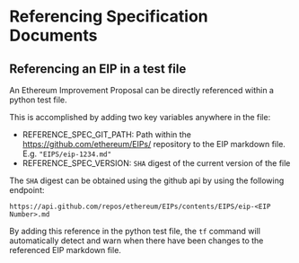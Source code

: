# Referencing Specification Documents

## Referencing an EIP in a test file

An Ethereum Improvement Proposal can be directly referenced within a python test file.

This is accomplished by adding two key variables anywhere in the file:

- REFERENCE_SPEC_GIT_PATH: Path within the https://github.com/ethereum/EIPs/ repository to the EIP markdown file.
    E.g. `"EIPS/eip-1234.md"`
- REFERENCE_SPEC_VERSION: `SHA` digest of the current version of the file

The `SHA` digest can be obtained using the github api by using the following endpoint:

```
https://api.github.com/repos/ethereum/EIPs/contents/EIPS/eip-<EIP Number>.md
```

By adding this reference in the python test file, the `tf` command will automatically detect and warn when there have been changes to the referenced EIP markdown file.
